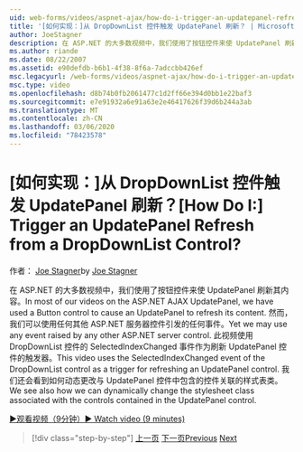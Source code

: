 ```yaml
---
uid: web-forms/videos/aspnet-ajax/how-do-i-trigger-an-updatepanel-refresh-from-a-dropdownlist-control
title: '[如何实现：]从 DropDownList 控件触发 UpdatePanel 刷新？ | Microsoft Docs'
author: JoeStagner
description: 在 ASP.NET 的大多数视频中，我们使用了按钮控件来使 UpdatePanel 刷新其内容。 但我们可能会使用任何事件 。
ms.author: riande
ms.date: 08/22/2007
ms.assetid: e90defdb-b6b1-4f38-8f6a-7adccbb426ef
msc.legacyurl: /web-forms/videos/aspnet-ajax/how-do-i-trigger-an-updatepanel-refresh-from-a-dropdownlist-control
msc.type: video
ms.openlocfilehash: d8b74b0fb2061477c1d2ff66e394d0bb1e22baf3
ms.sourcegitcommit: e7e91932a6e91a63e2e46417626f39d6b244a3ab
ms.translationtype: MT
ms.contentlocale: zh-CN
ms.lasthandoff: 03/06/2020
ms.locfileid: "78423578"
---
```

# <a name="how-do-i-trigger-an-updatepanel-refresh-from-a-dropdownlist-control"></a><span data-ttu-id="c83a0-105">[如何实现：]从 DropDownList 控件触发 UpdatePanel 刷新？</span><span class="sxs-lookup"><span data-stu-id="c83a0-105">[How Do I:] Trigger an UpdatePanel Refresh from a DropDownList Control?</span></span>

<span data-ttu-id="c83a0-106">作者： [Joe Stagner](https://github.com/JoeStagner)</span><span class="sxs-lookup"><span data-stu-id="c83a0-106">by [Joe Stagner](https://github.com/JoeStagner)</span></span>

<span data-ttu-id="c83a0-107">在 ASP.NET 的大多数视频中，我们使用了按钮控件来使 UpdatePanel 刷新其内容。</span><span class="sxs-lookup"><span data-stu-id="c83a0-107">In most of our videos on the ASP.NET AJAX UpdatePanel, we have used a Button control to cause an UpdatePanel to refresh its content.</span></span> <span data-ttu-id="c83a0-108">然而，我们可以使用任何其他 ASP.NET 服务器控件引发的任何事件。</span><span class="sxs-lookup"><span data-stu-id="c83a0-108">Yet we may use any event raised by any other ASP.NET server control.</span></span> <span data-ttu-id="c83a0-109">此视频使用 DropDownList 控件的 SelectedIndexChanged 事件作为刷新 UpdatePanel 控件的触发器。</span><span class="sxs-lookup"><span data-stu-id="c83a0-109">This video uses the SelectedIndexChanged event of the DropDownList control as a trigger for refreshing an UpdatePanel control.</span></span> <span data-ttu-id="c83a0-110">我们还会看到如何动态更改与 UpdatePanel 控件中包含的控件关联的样式表类。</span><span class="sxs-lookup"><span data-stu-id="c83a0-110">We see also how we can dynamically change the stylesheet class associated with the controls contained in the UpdatePanel control.</span></span>

[<span data-ttu-id="c83a0-111">&#9654;观看视频（9分钟）</span><span class="sxs-lookup"><span data-stu-id="c83a0-111">&#9654; Watch video (9 minutes)</span></span>](https://channel9.msdn.com/Blogs/ASP-NET-Site-Videos/how-do-i-trigger-an-updatepanel-refresh-from-a-dropdownlist-control)

> [!div class="step-by-step"]
> <span data-ttu-id="c83a0-112">[上一页](how-do-i-implement-the-persistent-communications-pattern-using-web-services.md)
> [下一页](how-do-i-create-an-aspnet-ajax-extender-from-scratch.md)</span><span class="sxs-lookup"><span data-stu-id="c83a0-112">[Previous](how-do-i-implement-the-persistent-communications-pattern-using-web-services.md)
[Next](how-do-i-create-an-aspnet-ajax-extender-from-scratch.md)</span></span>
